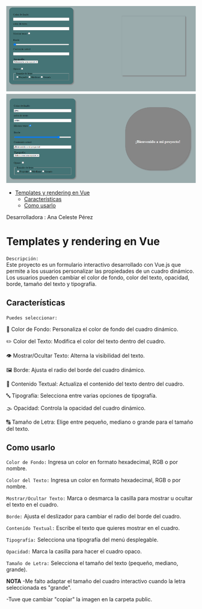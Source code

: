 ![alt](./public/img-proyecto-desafio.png)
- [Templates y rendering en Vue](#templates-y-rendering-en-vue)
  - [Características](#características)
  - [Como usarlo](#como-usarlo)

Desarrolladora : Ana Celeste Pérez


# Templates y rendering en Vue
`Descripción:`  
Este proyecto es un formulario interactivo desarrollado con Vue.js que permite a los usuarios personalizar las propiedades de un cuadro dinámico. Los usuarios pueden cambiar el color de fondo, color del texto, opacidad, borde, tamaño del texto y tipografía.

## Características
`Puedes seleccionar:`  

🎨 Color de Fondo: Personaliza el color de fondo del cuadro dinámico.  

✏️ Color del Texto: Modifica el color del texto dentro del cuadro. 

👁️ Mostrar/Ocultar Texto: Alterna la visibilidad del texto. 

🖼️ Borde: Ajusta el radio del borde del cuadro dinámico.  

📝 Contenido Textual: Actualiza el contenido del texto dentro del cuadro. 

🔤 Tipografía: Selecciona entre varias opciones de tipografía. 

🌫️ Opacidad: Controla la opacidad del cuadro dinámico.  

🔠 Tamaño de Letra: Elige entre pequeño, mediano o grande para el tamaño del texto.  
## Como usarlo

`Color de Fondo:` Ingresa un color en formato hexadecimal, RGB o por nombre.

`Color del Texto:` Ingresa un color en formato hexadecimal, RGB o por nombre.

`Mostrar/Ocultar Texto:` Marca o desmarca la casilla para mostrar u ocultar el texto en el cuadro.

`Borde:` Ajusta el deslizador para cambiar el radio del borde del cuadro.

`Contenido Textual:` Escribe el texto que quieres mostrar en el cuadro.

`Tipografía:` Selecciona una tipografía del menú desplegable.

`Opacidad:` Marca la casilla para hacer el cuadro opaco.

`Tamaño de Letra:` Selecciona el tamaño del texto (pequeño, mediano, grande).


**NOTA**
-Me falto adaptar el tamaño del cuadro interactivo cuando la letra seleccionada es "grande".

-Tuve que cambiar "copiar" la imagen en la carpeta public.